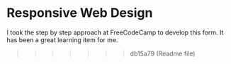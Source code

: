 # Responsive Web Design
I took the step by step approach at FreeCodeCamp to develop this form. It has been a great learning item for me.
>>>>>>> db15a79 (Readme file)
